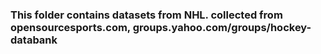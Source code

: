 ### This folder contains datasets from NHL. collected from opensourcesports.com, groups.yahoo.com/groups/hockey-databank
